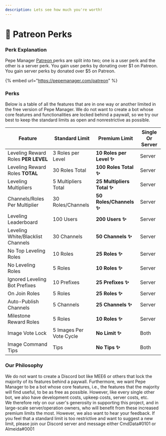```yaml
---
description: Lets see how much you're worth!
---
```


# 💸 Patreon Perks

### Perk Explanation

Pepe Manager [Patreon ](https://pepemanager.com/patreon)perks are split into two; one is a user perk and the other is a server perk. You gain user perks by donating over $1 on Patreon. You gain server perks by donated over $5 on Patreon.

{% embed url="https://pepemanager.com/patreon" %}

### Perks

Below is a table of all the features that are in one way or another limited in the free version of Pepe Manager. We do not want to create a bot whose core features and functionalities are locked behind a paywall, so we try our best to keep the standard limits as open and nonrestrictive as possible.

| Feature                             | Standard Limit          | Premium Limit              | Single Or Server |
| ----------------------------------- | ----------------------- | -------------------------- | ---------------- |
| Leveling Reward Roles **PER LEVEL** | 3 Roles per Level       | **10 Roles per Level ✨**   | Server           |
| Leveling Reward Roles **TOTAL**     | 30 Roles Total          | **100 Roles Total ✨**      | Server           |
| Leveling Multipliers                | 5 Multipliers Total     | **25 Multipliers Total ✨** | Server           |
| Channels/Roles Per Multiplier       | 30 Roles/Channels       | **50 Roles/Channels ✨**    | Server           |
| Leveling Leaderboard                | 100 Users               | **200 Users ✨**            | Server           |
| Leveling White/Blacklist Channels   | 30 Channels             | **50 Channels ✨**          | Server           |
| No Top Leveling Roles               | 10 Roles                | **25 Roles ✨**             | Server           |
| No Leveling Roles                   | 5 Roles                 | **10 Roles ✨**             | Server           |
| Ignored Leveling Bot Prefixes       | 10 Prefixes             | **25 Prefixes ✨**          | Server           |
| On Join Roles                       | 5 Roles                 | **25 Roles ✨**             | Server           |
| Auto-Publish Channels               | 5 Channels              | **25 Channels ✨**          | Server           |
| Milestone Reward Roles              | 5 Roles                 | **10 Roles ✨**             | Server           |
| Image Vote Lock                     | 5 Images Per Vote Cycle | **No Limit ✨**             | Both             |
| Image Command Tips                  | Tips                    | **No Tips ✨**              | Both             |

### Our Philosophy

We do not want to create a Discord bot like MEE6 or others that lock the majority of its features behind a paywall. Furthermore, we want Pepe Manager to be a bot whose core features, i.e., the features that the majority will find useful, to be as free as possible. However, like every single other bot, we also have development costs, upkeep costs, server costs, etc.\
We therefore rely on our user's generosity in supporting this project, and in large-scale server/operation owners, who will benefit from these increased premium limits the most. However, we also want to hear your feedback. If you feel that a standard limit is too restrictive and want to suggest a new limit, please join our Discord server and message either CmdData#0101 or Almeida#0001
